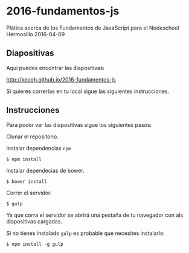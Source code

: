 # 2016-fundamentos-js

Plática acerca de los Fundamentos de JavaScript para el Nodeschool Hermosillo 2016-04-09

## Diapositivas

Aquí puedes encontrar las diapositivas:

http://keogh.github.io/2016-fundamentos-js

Si quieres correrlas en tu local sigue las siguientes instrucciones.

## Instrucciones

Para poder ver las diapositivas sigue los siguientes pasos:

Clonar el repositorio.

Instalar dependencias `npm`

```
$ npm install
```

Instalar dependecias de bower.

```
$ bower install
```

Correr el servidor.

```
$ gulp
```

Ya que corra el servidor se abrirá una pestaña de tu navegador con als diapositivas cargadas.

Si no tienes instalado `gulp` es probable que necesites instalarlo:

```
$ npm install -g gulp
```


